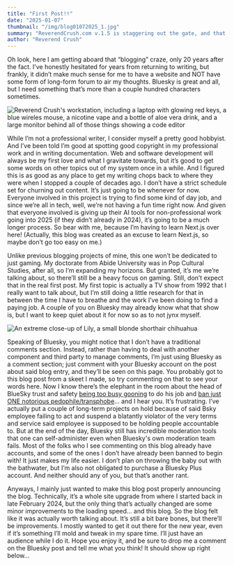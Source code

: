 ```yaml
---
title: "First Post!!"
date: "2025-01-07"
thumbnail: "/img/blog01072025_1.jpg"
summary: "ReverendCrush.com v.1.5 is staggering out the gate, and that includes this shiny new blog!"
author: "Reverend Crush"
---
```


Oh look, here I am getting aboard that “blogging” craze, only 20 years after the fact. I’ve honestly hesitated for years from returning to writing, but frankly, it didn’t make much sense for me to have a website and NOT have some form of long-form forum to air my thoughts. Bluesky is great and all, but I need something that’s more than a couple hundred characters sometimes.

![Reverend Crush's workstation, including a laptop with glowing red keys, a blue wireles mouse, a nicotine vape and a bottle of aloe vera drink, and a large monitor behind all of those things showing a code editor](/img/blog01072025_1.jpg)

While I’m not a professional writer, I consider myself a pretty good hobbyist. And I’ve been told I’m good at spotting good copyright in my professional work and in writing documentation. Web and software development will always be my first love and what I gravitate towards, but it’s good to get some words on other topics out of my system once in a while. And I figured this is as good as any place to get my writing chops back to where they were when I stopped a couple of decades ago. I don’t have a strict schedule set for churning out content. It’s just going to be whenever for now. Everyone involved in this project is trying to find some kind of day job, and since we’re all in tech, well, we’re not having a fun time right now. And given that everyone involved is giving up their AI tools for non-professional work going into 2025 (if they didn’t already in 2024), it’s going to be a much longer process. So bear with me, because I’m having to learn Next.js over here! (Actually, this blog was created as an excuse to learn Next.js, so maybe don’t go too easy on me.)

Unlike previous blogging projects of mine, this one won’t be dedicated to just gaming. My doctorate from Abide University was in Pop Cultural Studies, after all, so I’m expanding my horizons. But granted, it’s me we’re talking about, so there’ll still be a heavy focus on gaming. Still, don’t expect that in the real first post. My first topic is actually a TV show from 1992 that I really want to talk about, but I’m still doing a little research for that in between the time I have to breathe and the work I’ve been doing to find a paying job. A couple of you on Bluesky may already know what that show is, but I want to keep quiet about it for now so as to not jynx myself.

![An extreme close-up of Lily, a small blonde shorthair chihuahua](/img/blog01072025_2.jpg)

Speaking of Bluesky, you might notice that I don’t have a traditional comments section. Instead, rather than having to deal with another component and third party to manage comments, I’m just using Bluesky as a comment section; just comment with your Bluesky account on the post about said blog entry, and they’ll be seen on this page. You probably got to this blog post from a skeet I made, so try commenting on that to see your words here. Now I know there’s the elephant in the room about the head of BlueSky trust and safety [being too busy gooning](https://bsky.app/profile/flockofravens.meangirls.online/post/3ldptm4astc26) to do his job and [ban just ONE notorious pedophile/transphobe](https://techcrunch.com/2024/12/13/bluesky-is-at-a-crossroads-as-users-petition-to-ban-jesse-singal-over-anti-trans-views-harassment/)... and I hear you. It’s frustrating. I’ve actually put a couple of long-term projects on hold because of said Bsky employee failing to act and suspend a blatantly violator of the very terms and service said employee is supposed to be holding people accountable to. But at the end of the day, Bluesky still has incredible moderation tools that one can self-administer even when Bluesky's own moderation team fails. Most of the folks who I see commenting on this blog already have accounts, and some of the ones I don’t have already been banned to begin with! It just makes my life easier. I don’t plan on throwing the baby out with the bathwater, but I’m also not obligated to purchase a Bluesky Plus account. And neither should any of you, but that’s another rant.

Anyways, I mainly just wanted to make this blog post properly announcing the blog. Technically, it’s a whole site upgrade from where I started back in late February 2024, but the only thing that’s actually changed are some minor improvements to the loading speed… and this blog. So the blog felt like it was actually worth talking about. It’s still a bit bare bones, but there’ll be improvements. I mostly wanted to get it out there for the new year, even if it’s something I’ll mold and tweak in my spare time. I’ll just have an audience while I do it. Hope you enjoy it, and be sure to drop me a comment on the Bluesky post and tell me what you think! It should show up right below...
